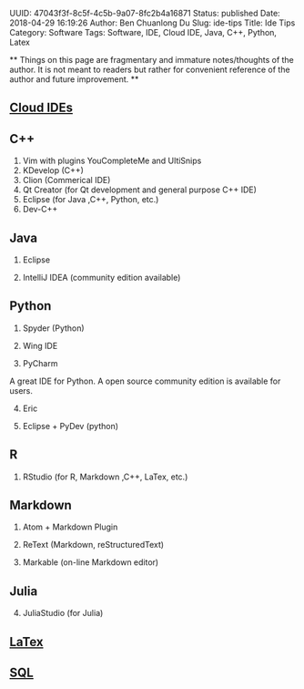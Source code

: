 UUID: 47043f3f-8c5f-4c5b-9a07-8fc2b4a16871
Status: published
Date: 2018-04-29 16:19:26
Author: Ben Chuanlong Du
Slug: ide-tips
Title: Ide Tips
Category: Software
Tags: Software, IDE, Cloud IDE, Java, C++, Python, Latex

**
Things on this page are
fragmentary and immature notes/thoughts of the author.
It is not meant to readers
but rather for convenient reference of the author and future improvement.
**

## [Cloud IDEs](http://www.legendu.net/misc/blog/cloud-ide/)

## C++

1. Vim with plugins YouCompleteMe and UltiSnips
0. KDevelop (C++)
0. Clion (Commerical IDE)
2. Qt Creator (for Qt development and general purpose C++ IDE)
1. Eclipse (for Java ,C++, Python, etc.)
3. Dev-C++

## Java

1. Eclipse

2. IntelliJ IDEA (community edition available)

## Python

1. Spyder (Python)

2. Wing IDE

3. PyCharm

A great IDE for Python.
A open source community edition is available for users.

4. Eric

3. Eclipse + PyDev (python)

## R

1. RStudio (for R, Markdown ,C++, LaTex, etc.)

## Markdown

1. Atom + Markdown Plugin

4. ReText (Markdown, reStructuredText)

5. Markable (on-line Markdown editor)

## Julia

4. JuliaStudio (for Julia)

## [LaTex](http://www.legendu.net/misc/blog/latex-ide)

## [SQL](http://www.legendu.net/misc/blog/ide-for-sql/)
